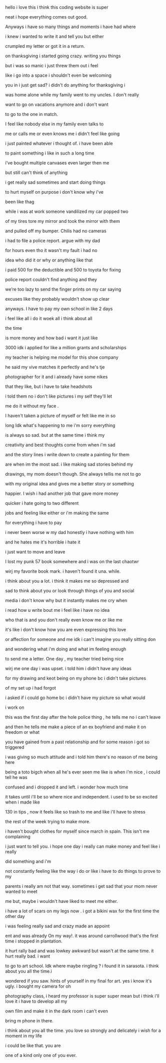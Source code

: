 hello i love this  i think this coding website is super 

neat i hope everything comes out good.

Anyways i have so many things and moments i have had where 

i knew i wanted to write it and tell you but either 

crumpled my letter or got it in a return. 

on thanksgiving i started going crazy. writing you things

but i was so manic i just threw them out i feel 

like i go into a space i shouldn't even be welcoming

you in i just get sad? i didn't do anything for thanksgiving i 

was home alone while my family went to my uncles. I don't really 

want to go on vacations anymore and i don't want 

to go to the one in match.

I feel like nobody else in my family even talks to

me or calls me or even knows me i didn't feel like going

i just painted whatever i thought of. i have been able

to paint something i like in such a long time

i've bought multiple canvases even larger then me 

but still can't think of anything 

i get really sad sometimes and start doing things

to hurt myself on purpose i don't know why i've

been like thag 

while i was at work someone vandilized my car popped two

of my tires tore my mirror and took the mirror with them

and pulled off my bumper. Chilis had no cameras 

i had to file a police report. argue with my dad

for hours even tho it wasn't my fault i had no

idea who did it or why or anything like that

i paid 500 for the deductible and 500 to toyota for fixing 

police report couldn't find anything and they 

we’re too lazy to send the finger prints on my car saying

excuses like they probably wouldn't show up clear

anyways. I have to pay my own school in like 2 days

i feel like all i do it woek all i think about all

the time

is more money and how bad i want it just like

3000 idk i applied for like a million grants and scholarships

my teacher is helping me model for this shoe company

he said my vive matches it perfectly and he's tje 

photographer for it and i already have some nikes

that they like, but i have to take headshots

i told them no i don't like pictures i my self they'll let

me do it without my face . 

I haven't taken a picture of myself or felt like me in so

long Idk what's happening to me i'm sorry everything

is always so sad. but at the same time i think my 

creativity and best thoughts come from when i'm sad 

and the story lines i write down to create a painting for them

are when im the most sad.  i like making sad stories behind my 

drawings, my mom doesn't though. She always tellis me not to go

with my original idea and gives me a better story or something

happier. I wish  i had another job that gave more money

quicker i hate going to two different

jobs and feeling like either or i'm making the same

for everything i have to pay

i never been worse w my dad honestly i have nothing with him

and he hates me it's horrible i hate it

i just want to move and leave 

I lost my punk 57 book somewhere and i was on the last chaotwr

wirj my favorite book mark.  i haven't found it una. while.

i think about you a lot. i think it makes me so depressed and 

sad to think about you or look through things of you and social 

media i don't know why but it instantly makes me cry when 

i read how u write bout me i feel like i have no idea

who that is and you don't really even know me or like me

it's like i don't know how you are even expressing this love

or affection for someone and me idk i can't imagine you really sitting don

and wondering what i'm doing and what im feeling enough

to send me a letter. One day , my teacher tried being nice 

wirj me one day i was upset. i told him i didn't have any ideas

for my drawing and keot being on my phone bc i didn't take pictures 

of my set up i had forgot

i asked if i could go home bc i didn't have my picture so what would 

i work on

this was the first day after the hole police thing , he tells me no i can't leave

and then he tells me make a piece of an ex boyfriend and make it on freedom or what

you have gained from a past relationship and for some reason i got so triggered

i was giving so much attitude and i told him there's no reason of me being here

being a toto bigch when all he's ever seen me like is when i'm nice , i could tell he was 

confused and i dropped it and left. i wonder how much time

it takes until i'll be so where nice and independent. i used to be so excited when i made like 

130 in tips , now it feels like so trash to me and like i'll have to stress

the rest of the week trying to make more.

 i haven't bought clothes for myself since march in spain. This isn't me complaining

i just want to tell you. i hope one day i really can make money and feel like i really

did something and i'm

not constantly feeling like the way i do or like i have to do things to prove to my 

parents i really am not that way. sometimes i get sad that your mom never wanted to meet

me but, maybe i wouldn't have liked to meet me either. 

i have a lot of scars on my legs now . i got a bikini wax for the first time the other day 

i was feeling really sad and crazy made an appoint

ent and was already On my way!. it was around carrollwood that's the first time i stopped in plantation.

it hurt rally bad and was lowkey awkward but wasn't at the same time. it hurt really bad. i want

to go to art school. Idk where maybe ringling ? i found it in sarasota. i think about you all the time.i 

wondered if you saw. hints of yourself in my final for art. yes i know it's ugly. i bought my camera for oh

photography class, i heard my professor is super super mean but i think i'll love it i have to develop all my

own film and make it in the dark room i can't even 

bring m phone in there.

i think about you all the time. you love so strongly and delicately i wish for a moment in my life

i could be like that. you are 

one of a kind only one of you ever.
